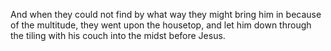 And when they could not find by what way they might bring him in because of the multitude, they went upon the housetop, and let him down through the tiling with his couch into the midst before Jesus.
